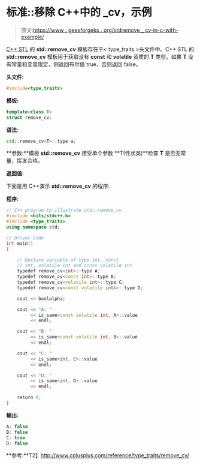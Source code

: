 # 标准::移除 C++中的 _cv，示例

> 原文:[https://www . geesforgeks . org/stdremove _ cv-in-c-with-example/](https://www.geeksforgeeks.org/stdremove_cv-in-c-with-example/)

[C++ STL](https://www.geeksforgeeks.org/the-c-standard-template-library-stl/) 的 **std::remove_cv** 模板存在于< type_traits >头文件中。C++ STL 的 **std::remove_cv** 模板用于获取没有 **const** 和 **volatile** 资质的 **T** 类型。如果 **T** 没有常量和变量限定，则返回布尔值 true，否则返回 false。

**头文件:**

```cpp
#include<type_traits>

```

**模板:**

```cpp
template<class T>
struct remove_cv;

```

**语法:**

```cpp
std::remove_cv<T>::type a;

```

**参数:**模板 **std::remove_cv** 接受单个参数 **T(性状类)**检查 **T** 是否无常量，挥发合格。

**返回值:**

下面是用 C++演示 **std::remove_cv** 的程序:

**程序:**

```cpp
// C++ program to illustrate std::remove_cv
#include <bits/stdc++.h>
#include <type_traits>
using namespace std;

// Driver Code
int main()
{

    // Declare variable of type int, const
    // int, volatile int and const volatile int
    typedef remove_cv<int>::type A;
    typedef remove_cv<const int>::type B;
    typedef remove_cv<volatile int>::type C;
    typedef remove_cv<const volatile int&>::type D;

    cout << boolalpha;

    cout << "A: "
         << is_same<const volatile int, A>::value
         << endl;

    cout << "B: "
         << is_same<const volatile int, B>::value
         << endl;

    cout << "C: "
         << is_same<int, C>::value
         << endl;

    cout << "D: "
         << is_same<int, D>::value
         << endl;

    return 0;
}
```

**输出:**

```cpp
A: false
B: false
C: true
D: false

```

**参考:**T2】http://www.cplusplus.com/reference/type_traits/remove_cv/